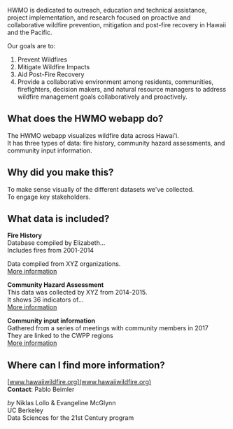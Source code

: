 HWMO is dedicated to outreach, education and technical assistance, project implementation, and research focused on proactive and collaborative wildfire prevention, mitigation and post-fire recovery in Hawaii and the Pacific.  

Our goals are to: 
  1. Prevent Wildfires  
  2. Mitigate Wildfire Impacts  
  3. Aid Post-Fire Recovery  
  4. Provide a collaborative environment among residents, communities, firefighters, decision makers, and natural resource managers to address wildfire management goals collaboratively and proactively.  

## What does the HWMO webapp do?
The HWMO webapp visualizes wildfire data across Hawai'i.  
It has three types of data: fire history, community hazard assessments, and community input information.  

## Why did you make this?
To make sense visually of the different datasets we've collected.  
To engage key stakeholders.  

## What data is included?
**Fire History**  
Database compiled by Elizabeth...  
Includes fires from 2001-2014  

Data compiled from XYZ organizations.  
[More information](read.me)

**Community Hazard Assessment**  
This data was collected by XYZ from 2014-2015.  
It shows 36 indicators of...  
[More information](read.me)  

**Community input information**  
Gathered from a series of meetings with community members in 2017  
They are linked to the CWPP regions   
[More information](read.me)  
 
## Where can I find more information?  
[www.hawaiiwildfire.org](www.hawaiiwildfire.org)  
**Contact**: Pablo Beimler  

*by* Niklas Lollo & Evangeline McGlynn  
UC Berkeley  
Data Sciences for the 21st Century program  
